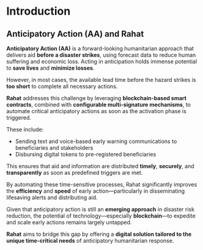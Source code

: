 # Introduction

## Anticipatory Action (AA) and Rahat

**Anticipatory Action (AA)** is a forward-looking humanitarian approach that delivers aid **before a disaster strikes**, using forecast data to reduce human suffering and economic loss. Acting in anticipation holds immense potential to **save lives** and **minimize losses**.

However, in most cases, the available lead time before the hazard strikes is **too short** to complete all necessary actions.

**Rahat** addresses this challenge by leveraging **blockchain-based smart contracts**, combined with **configurable multi-signature mechanisms**, to automate critical anticipatory actions as soon as the activation phase is triggered.

These include:

- Sending text and voice-based early warning communications to beneficiaries and stakeholders
- Disbursing digital tokens to pre-registered beneficiaries

This ensures that aid and information are distributed **timely**, **securely**, and **transparently** as soon as predefined triggers are met.

By automating these time-sensitive processes, Rahat significantly improves the **efficiency** and **speed** of early action—particularly in disseminating lifesaving alerts and distributing aid.

Given that anticipatory action is still an **emerging approach** in disaster risk reduction, the potential of technology—especially **blockchain**—to expedite and scale early actions remains largely untapped.

**Rahat** aims to bridge this gap by offering a **digital solution tailored to the unique time-critical needs** of anticipatory humanitarian response.
